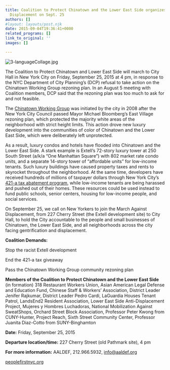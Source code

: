 ```yaml
---
title: Coalition to Protect Chinatown and the Lower East Side organizes March Against
  Displacement on Sept. 25
authors: []
#layout: layouts/post.njk
date: 2015-09-04T19:36:41+0000
related_programs: []
link_to_original: ''
images: []

---
```

![3-languageCollage.jpg](/uploads/3-languageCollage.jpg)

The Coalition to Protect Chinatown and Lower East Side will march to City Hall in New York City on Friday, September 25, 2015 at 4 pm,  in response to the NYC Department of City Planning’s (DCP) refusal to take action on the Chinatown Working Group rezoning plan. In an August 5 meeting with Coalition members, DCP said that the rezoning plan was too much to ask for and not feasible.

The [Chinatown Working Group](https://chinatownworkinggroup.org/) was initiated by the city in 2008 after the New York City Council passed Mayor Michael Bloomberg’s East Village rezoning plan, which protected the majority white areas of the neighborhood with strict height limits. This action drove new luxury development into the communities of color of Chinatown and the Lower East Side, which were deliberately left unprotected.

As a result, luxury condos and hotels have flooded into Chinatown and the Lower East Side. A stark example is Extell’s 72-story luxury tower at 250 South Street (a/k/a “One Manhattan Square”) with 802 market rate condo units, and a separate 14-story tower of “affordable units” for low-income tenants. Such luxury buildings have caused property taxes and rents to skyrocket throughout the neighborhood. At the same time, developers have received hundreds of millions of taxpayer dollars through New York City’s [421-a tax abatement program](https://www.habitatnyc.org/pdf/advocate/Pratt421a.pdf), while low-income tenants are being harassed and pushed out of their homes. These resources could be used instead to fund public schools, senior centers, housing for low-income people, and social services.

On September 25, we call on New Yorkers to join the March Against Displacement, from 227 Cherry Street (the Extell development site) to City Hall, to hold the City accountable to the people and small businesses of Chinatown, the Lower East Side, and all neighborhoods across the city facing gentrification and displacement.

**Coalition Demands:**

Stop the racist Extell development

End the 421-a tax giveaway

Pass the Chinatown Working Group community rezoning plan

**Members of the Coalition to Protect Chinatown and the Lower East Side** (in formation) 318 Restaurant Workers Union, Asian American Legal Defense and Education Fund, Chinese Staff & Workers’ Association, District Leader Jenifer Rajkumar, District Leader Pedro Cardi, LaGuardia Houses Tenant Patrol, LandsEnd2 Resident Association, Lower East Side Anti-Displacement Project, Mujeres y Hombres Luchadoras, National Mobilization Against SweatShops, Orchard Street Block Association, Professor Peter Kwong from CUNY-Hunter, Project Reach, Sixth Street Community Center, Professor Juanita Diaz-Cotto from SUNY-Binghamton

**Date:** Friday, September 25, 2015

**Departure location/time:** 227 Cherry Street (old Pathmark site), 4 pm

**For more information:** AALDEF, 212.966.5932, info@aaldef.org

[peoplefirstnyc.org](https://peoplefirstnyc.org)